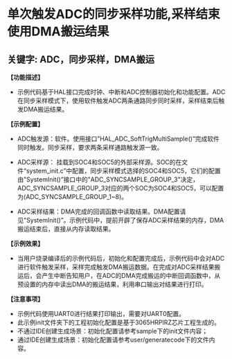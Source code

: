 # 单次触发ADC的同步采样功能,采样结束使用DMA搬运结果
## 关键字: ADC，同步采样，DMA搬运

**【功能描述】**
+ 示例代码基于HAL接口完成时钟、中断和ADC控制器初始化和功能配置。ADC在同步采样模式下，使用软件触发ADC两条通路同步同时采样，采样结束后触发DMA搬运结果。

**【示例配置】**
+ ADC触发源：软件。使用接口”HAL_ADC_SoftTrigMultiSample()”完成软件同时触发。同步采样，要求两条采样通路触发源一致。

+ ADC采样源： 挂载到SOC4和SOC5的外部采样源。SOC的在文件“system_init.c”中配置，同步采样模式选择的SOC4和SOC5，它们的配置由"SystemInit()”接口中的"ADC_SYNCSAMPLE_GROUP_3"决定，ADC_SYNCSAMPLE_GROUP_3对应的两个SOC为SOC4和SOC5，可以配置为(ADC_SYNCSAMPLE_GROUP_1~8)。

+ ADC采样结果：DMA完成的回调函数中读取结果。DMA配置请见"SystemInit()”。示例代码中，提前开辟了保存ADC采样结果的内存，DMA搬运结束后，直接从内存读取结果。

**【示例效果】**
+ 当用户烧录编译后的示例代码后，初始化和配置完成后，示例代码中会对ADC进行软件触发采样，采样完成触发DMA搬运数据。在完成对ADC采样结果搬运后，会产生中断告知用户，在ADC的DMA完成搬运的中断回调函数中，从预设置的内存中读出DMA的搬运结果，利用串口输出对结果进行打印。

**【注意事项】**
+ 示例代码使用UART0进行结果打印输出，需要对UART0配置。
+ 此示例init文件夹下的工程初始化配置是基于3065HRPIRZ芯片工程生成的。
+ 不通过IDE创建生成场景：初始化配置请参考sample下的init文件内容；
+ 通过IDE创建生成场景：初始化配置请参考user/generatecode下的文件内容。
